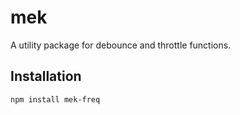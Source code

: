 # mek

A utility package for debounce and throttle functions.

## Installation

```bash
npm install mek-freq

